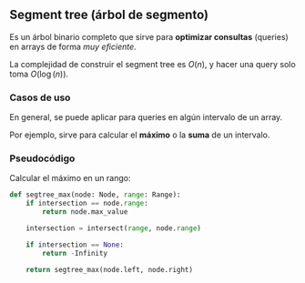 ## Segment tree (árbol de segmento)

Es un árbol binario completo que sirve para **optimizar consultas** (queries) en arrays de forma *muy eficiente*. 

La complejidad de construir el segment tree es $O(n)$, y hacer una query solo toma $O(\log(n))$.

### Casos de uso

En general, se puede aplicar para queries en algún intervalo de un array.

Por ejemplo, sirve para calcular el **máximo** o la **suma** de un intervalo.

### Pseudocódigo

Calcular el máximo en un rango:

```python
def segtree_max(node: Node, range: Range):
	if intersection == node.range:
		return node.max_value

	intersection = intersect(range, node.range)

	if intersection == None:
		return -Infinity

	return segtree_max(node.left, node.right)
